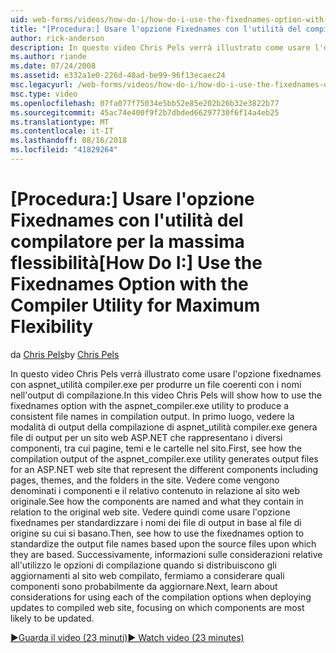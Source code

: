 ```yaml
---
uid: web-forms/videos/how-do-i/how-do-i-use-the-fixednames-option-with-the-compiler-utility-for-maximum-flexibility
title: "[Procedura:] Usare l'opzione Fixednames con l'utilità del compilatore per la massima flessibilità | Microsoft Docs"
author: rick-anderson
description: In questo video Chris Pels verrà illustrato come usare l'opzione fixednames con l'utilità aspnet_compiler.exe per produrre un nomi di file coerente nell'unità organizzativa di compilazione...
ms.author: riande
ms.date: 07/24/2008
ms.assetid: e332a1e0-226d-40ad-be99-96f13ecaec24
msc.legacyurl: /web-forms/videos/how-do-i/how-do-i-use-the-fixednames-option-with-the-compiler-utility-for-maximum-flexibility
msc.type: video
ms.openlocfilehash: 07fa077f75034e5bb52e85e202b26b32e3822b77
ms.sourcegitcommit: 45ac74e400f9f2b7dbded66297730f6f14a4eb25
ms.translationtype: MT
ms.contentlocale: it-IT
ms.lasthandoff: 08/16/2018
ms.locfileid: "41829264"
---
```

<a name="how-do-i-use-the-fixednames-option-with-the-compiler-utility-for-maximum-flexibility"></a><span data-ttu-id="783b4-103">[Procedura:] Usare l'opzione Fixednames con l'utilità del compilatore per la massima flessibilità</span><span class="sxs-lookup"><span data-stu-id="783b4-103">[How Do I:] Use the Fixednames Option with the Compiler Utility for Maximum Flexibility</span></span>
====================
<span data-ttu-id="783b4-104">da [Chris Pels](https://twitter.com/chrispels)</span><span class="sxs-lookup"><span data-stu-id="783b4-104">by [Chris Pels](https://twitter.com/chrispels)</span></span>

<span data-ttu-id="783b4-105">In questo video Chris Pels verrà illustrato come usare l'opzione fixednames con aspnet\_utilità compiler.exe per produrre un file coerenti con i nomi nell'output di compilazione.</span><span class="sxs-lookup"><span data-stu-id="783b4-105">In this video Chris Pels will show how to use the fixednames option with the aspnet\_compiler.exe utility to produce a consistent file names in compilation output.</span></span> <span data-ttu-id="783b4-106">In primo luogo, vedere la modalità di output della compilazione di aspnet\_utilità compiler.exe genera file di output per un sito web ASP.NET che rappresentano i diversi componenti, tra cui pagine, temi e le cartelle nel sito.</span><span class="sxs-lookup"><span data-stu-id="783b4-106">First, see how the compilation output of the aspnet\_compiler.exe utility generates output files for an ASP.NET web site that represent the different components including pages, themes, and the folders in the site.</span></span> <span data-ttu-id="783b4-107">Vedere come vengono denominati i componenti e il relativo contenuto in relazione al sito web originale.</span><span class="sxs-lookup"><span data-stu-id="783b4-107">See how the components are named and what they contain in relation to the original web site.</span></span> <span data-ttu-id="783b4-108">Vedere quindi come usare l'opzione fixednames per standardizzare i nomi dei file di output in base al file di origine su cui si basano.</span><span class="sxs-lookup"><span data-stu-id="783b4-108">Then, see how to use the fixednames option to standardize the output file names based upon the source files upon which they are based.</span></span> <span data-ttu-id="783b4-109">Successivamente, informazioni sulle considerazioni relative all'utilizzo le opzioni di compilazione quando si distribuiscono gli aggiornamenti al sito web compilato, fermiamo a considerare quali componenti sono probabilmente da aggiornare.</span><span class="sxs-lookup"><span data-stu-id="783b4-109">Next, learn about considerations for using each of the compilation options when deploying updates to compiled web site, focusing on which components are most likely to be updated.</span></span>

[<span data-ttu-id="783b4-110">&#9654;Guarda il video (23 minuti)</span><span class="sxs-lookup"><span data-stu-id="783b4-110">&#9654; Watch video (23 minutes)</span></span>](https://channel9.msdn.com/Blogs/ASP-NET-Site-Videos/how-do-i-use-the-fixednames-option-with-the-compiler-utility-for-maximum-flexibility)
